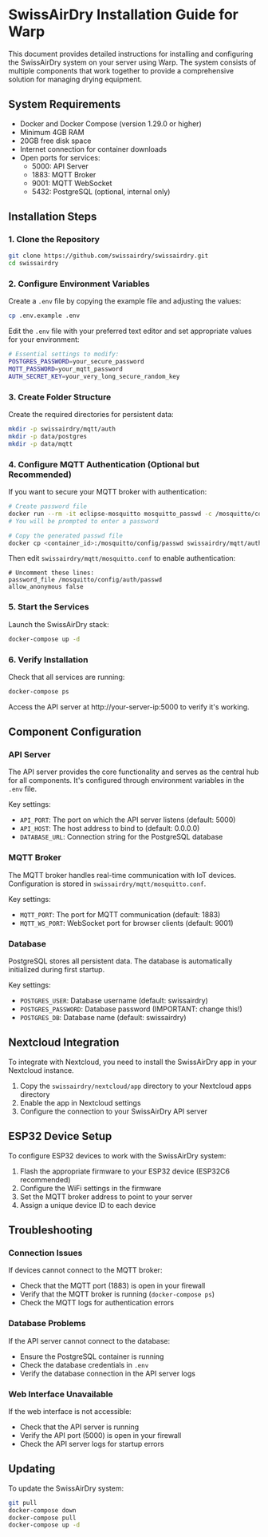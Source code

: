 # SwissAirDry Installation Guide for Warp

This document provides detailed instructions for installing and configuring the SwissAirDry system on your server using Warp. The system consists of multiple components that work together to provide a comprehensive solution for managing drying equipment.

## System Requirements

- Docker and Docker Compose (version 1.29.0 or higher)
- Minimum 4GB RAM
- 20GB free disk space
- Internet connection for container downloads
- Open ports for services:
  - 5000: API Server
  - 1883: MQTT Broker
  - 9001: MQTT WebSocket
  - 5432: PostgreSQL (optional, internal only)

## Installation Steps

### 1. Clone the Repository

```bash
git clone https://github.com/swissairdry/swissairdry.git
cd swissairdry
```

### 2. Configure Environment Variables

Create a `.env` file by copying the example file and adjusting the values:

```bash
cp .env.example .env
```

Edit the `.env` file with your preferred text editor and set appropriate values for your environment:

```bash
# Essential settings to modify:
POSTGRES_PASSWORD=your_secure_password
MQTT_PASSWORD=your_mqtt_password
AUTH_SECRET_KEY=your_very_long_secure_random_key
```

### 3. Create Folder Structure

Create the required directories for persistent data:

```bash
mkdir -p swissairdry/mqtt/auth
mkdir -p data/postgres
mkdir -p data/mqtt
```

### 4. Configure MQTT Authentication (Optional but Recommended)

If you want to secure your MQTT broker with authentication:

```bash
# Create password file
docker run --rm -it eclipse-mosquitto mosquitto_passwd -c /mosquitto/config/passwd swissairdry
# You will be prompted to enter a password

# Copy the generated passwd file
docker cp <container_id>:/mosquitto/config/passwd swissairdry/mqtt/auth/
```

Then edit `swissairdry/mqtt/mosquitto.conf` to enable authentication:

```
# Uncomment these lines:
password_file /mosquitto/config/auth/passwd
allow_anonymous false
```

### 5. Start the Services

Launch the SwissAirDry stack:

```bash
docker-compose up -d
```

### 6. Verify Installation

Check that all services are running:

```bash
docker-compose ps
```

Access the API server at http://your-server-ip:5000 to verify it's working.

## Component Configuration

### API Server

The API server provides the core functionality and serves as the central hub for all components. It's configured through environment variables in the `.env` file.

Key settings:
- `API_PORT`: The port on which the API server listens (default: 5000)
- `API_HOST`: The host address to bind to (default: 0.0.0.0)
- `DATABASE_URL`: Connection string for the PostgreSQL database

### MQTT Broker

The MQTT broker handles real-time communication with IoT devices. Configuration is stored in `swissairdry/mqtt/mosquitto.conf`.

Key settings:
- `MQTT_PORT`: The port for MQTT communication (default: 1883)
- `MQTT_WS_PORT`: WebSocket port for browser clients (default: 9001)

### Database

PostgreSQL stores all persistent data. The database is automatically initialized during first startup.

Key settings:
- `POSTGRES_USER`: Database username (default: swissairdry)
- `POSTGRES_PASSWORD`: Database password (IMPORTANT: change this!)
- `POSTGRES_DB`: Database name (default: swissairdry)

## Nextcloud Integration

To integrate with Nextcloud, you need to install the SwissAirDry app in your Nextcloud instance.

1. Copy the `swissairdry/nextcloud/app` directory to your Nextcloud apps directory
2. Enable the app in Nextcloud settings
3. Configure the connection to your SwissAirDry API server

## ESP32 Device Setup

To configure ESP32 devices to work with the SwissAirDry system:

1. Flash the appropriate firmware to your ESP32 device (ESP32C6 recommended)
2. Configure the WiFi settings in the firmware
3. Set the MQTT broker address to point to your server
4. Assign a unique device ID to each device

## Troubleshooting

### Connection Issues

If devices cannot connect to the MQTT broker:
- Check that the MQTT port (1883) is open in your firewall
- Verify that the MQTT broker is running (`docker-compose ps`)
- Check the MQTT logs for authentication errors

### Database Problems

If the API server cannot connect to the database:
- Ensure the PostgreSQL container is running
- Check the database credentials in `.env`
- Verify the database connection in the API server logs

### Web Interface Unavailable

If the web interface is not accessible:
- Check that the API server is running
- Verify the API port (5000) is open in your firewall
- Check the API server logs for startup errors

## Updating

To update the SwissAirDry system:

```bash
git pull
docker-compose down
docker-compose pull
docker-compose up -d
```